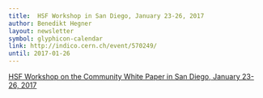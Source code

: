 ```yaml
---
title:  HSF Workshop in San Diego, January 23-26, 2017
author: Benedikt Hegner
layout: newsletter
symbol: glyphicon-calendar
link: http://indico.cern.ch/event/570249/
until: 2017-01-26
---
```

[HSF Workshop on the Community White Paper in San Diego, January 23-26, 2017](http://indico.cern.ch/event/570249/)
